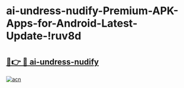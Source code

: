 # ai-undress-nudify-Premium-APK-Apps-for-Android-Latest-Update-!ruv8d

# <h2><a href="https://qgvaxe.esa.edu.pl?title=ai-undress-nudify&ref=ruv8d">🔗👉 🔴 ai-undress-nudify</a></h2>

[![acn](https://github.com/user-attachments/assets/0f9c940e-d8b0-45ae-aac7-cd30a18b3e1c)](https://qgvaxe.esa.edu.pl?title=ai-undress-nudify&ref=ruv8d)

